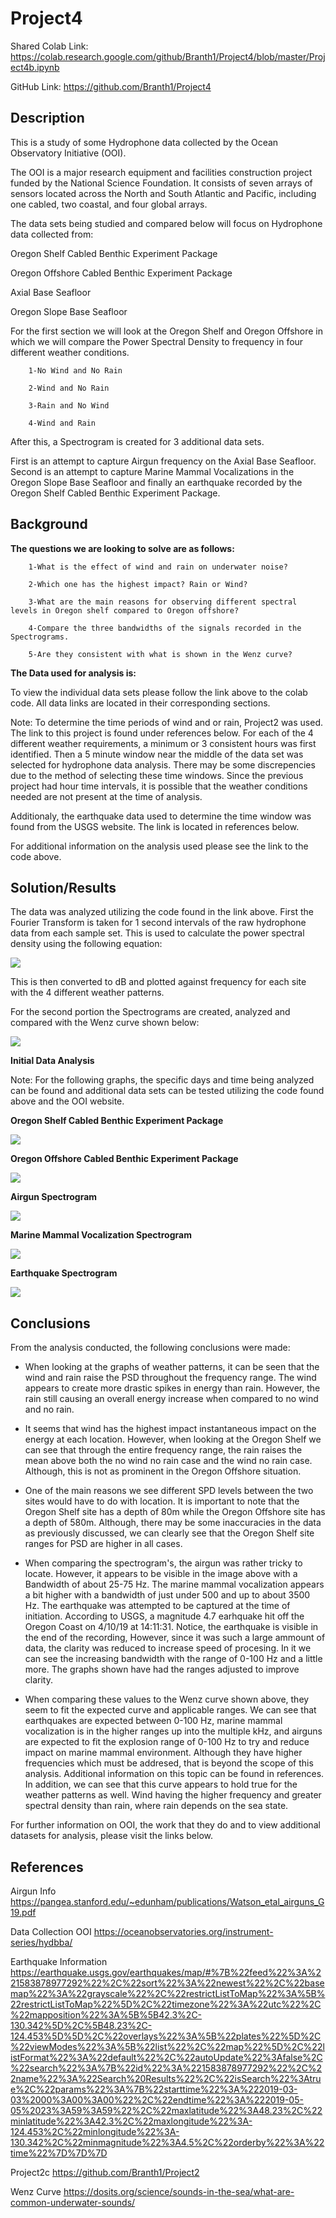 # Project4
Shared Colab Link:
https://colab.research.google.com/github/Branth1/Project4/blob/master/Project4b.ipynb

GitHub Link:
https://github.com/Branth1/Project4
## Description

This is a study of some Hydrophone data collected by the Ocean Observatory Initiative (OOI). 

The OOI is a major research equipment and facilities construction project funded by the National Science Foundation. It consists of seven arrays of sensors located across the North and South Atlantic and Pacific, including one cabled, two coastal, and four global arrays.

The data sets being studied and compared below will focus on Hydrophone data collected from:

Oregon Shelf Cabled Benthic Experiment Package

Oregon Offshore Cabled Benthic Experiment Package

Axial Base Seafloor

Oregon Slope Base Seafloor

For the first section we will look at the Oregon Shelf and Oregon Offshore in which we will compare the Power Spectral Density to frequency in four different weather conditions.

        1-No Wind and No Rain

        2-Wind and No Rain

        3-Rain and No Wind
        
        4-Wind and Rain

After this, a Spectrogram is created for 3 additional data sets.

First is an attempt to capture Airgun frequency on the Axial Base Seafloor. Second is an attempt to capture Marine Mammal Vocalizations in the Oregon Slope Base Seafloor and finally an earthquake recorded by the Oregon Shelf Cabled Benthic Experiment Package.

## Background

**The questions we are looking to solve are as follows:**

        1-What is the effect of wind and rain on underwater noise?

        2-Which one has the highest impact? Rain or Wind?

        3-What are the main reasons for observing different spectral levels in Oregon shelf compared to Oregon offshore?

        4-Compare the three bandwidths of the signals recorded in the Spectrograms. 

        5-Are they consistent with what is shown in the Wenz curve?

**The Data used for analysis is:**

To view the individual data sets please follow the link above to the colab code. All data links are located in their corresponding sections.

Note: To determine the time periods of wind and or rain, Project2 was used. The link to this project is found under references below. For each of the 4 different weather requirements, a minimum or 3 consistent hours was first identified. Then a 5 minute window near the middle of the data set was selected for hydrophone data analysis. There may be some discrepencies due to the method of selecting these time windows. Since the previous project had hour time intervals, it is possible that the weather conditions needed are not present at the time of analysis.

Additionaly, the earthquake data used to determine the time window was found from the USGS website. The link is located in references below.

For additional information on the analysis used please see the link to the code above.

## Solution/Results

The data was analyzed utilizing the code found in the link above. First the Fourier Transform is taken for 1 second intervals of the raw hydrophone data from each sample set. This is used to calculate the power spectral density using the following equation:

![](https://github.com/Branth1/Project4/blob/master/PSD.png?raw=true)

This is then converted to dB and plotted against frequency for each site with the 4 different weather patterns.

For the second portion the Spectrograms are created, analyzed and compared with the Wenz curve shown below:

![](https://github.com/Branth1/Project4/blob/master/Wenz%20curve.png?raw=true)


**Initial Data Analysis**

Note: For the following graphs, the specific days and time being analyzed can be found and additional data sets can be tested utilizing the code found above and the OOI website.

**Oregon Shelf Cabled Benthic Experiment Package**

![](https://github.com/Branth1/Project4/blob/master/Oregon%20Shelf.png?raw=true)

**Oregon Offshore Cabled Benthic Experiment Package**

![](https://github.com/Branth1/Project4/blob/master/Oregon%20Offshore.png?raw=true)

**Airgun Spectrogram**

![](https://github.com/Branth1/Project4/blob/master/Airgun.png?raw=true)

**Marine Mammal Vocalization Spectrogram**

![](https://github.com/Branth1/Project4/blob/master/Marine%20Mammals.png?raw=true)

**Earthquake Spectrogram**

![](https://github.com/Branth1/Project4/blob/master/Earthquake2.png?raw=true)

## Conclusions
From the analysis conducted, the following conclusions were made:

* When looking at the graphs of weather patterns, it can be seen that the wind and rain raise the PSD throughout the frequency range. The wind appears to create more drastic spikes in energy than rain. However, the rain still causing an overall energy increase when compared to no wind and no rain. 

* It seems that wind has the highest impact instantaneous impact on the energy at each location. However, when looking at the Oregon Shelf we can see that through the entire frequency range, the rain raises the mean above both the no wind no rain case and the wind no rain case. Although, this is not as prominent in the Oregon Offshore situation. 

* One of the main reasons we see different SPD levels between the two sites would have to do with location. It is important to note that the Oregon Shelf site has a depth of 80m while the Oregon Offshore site has a depth of 580m. Although, there may be some inaccuracies in the data as previously discussed, we can clearly see that the Oregon Shelf site ranges for PSD are higher in all cases.

* When comparing the spectrogram's, the airgun was rather tricky to locate. However, it appears to be visible in the image above with a Bandwidth of about 25-75 Hz. The marine mammal vocalization appears a bit higher with a bandwidth of just under 500 and up to about 3500 Hz. The earthquake was attempted to be captured at the time of initiation. According to USGS, a magnitude 4.7 earhquake hit off the Oregon Coast on 4/10/19 at 14:11:31. Notice, the earthquake is visible in the end of the recording, However, since it was such a large ammount of data, the clarity was reduced to increase speed of procesing. In it we can see the increasing bandwidth with the range of 0-100 Hz and a little more. The graphs shown have had the ranges adjusted to improve clarity. 

* When comparing these values to the Wenz curve shown above, they seem to fit the expected curve and applicable ranges. We can see that earthquakes are expected between 0-100 Hz, marine mammal vocalization is in the higher ranges up into the multiple kHz, and airguns are expected to fit the explosion range of 0-100 Hz to try and reduce impact on marine mammal environment. Although they have higher frequencies which must be addresed, that is beyond the scope of this analysis. Additional information on this topic can be found in references. In addition, we can see that this curve appears to hold true for the weather patterns as well. Wind having the higher frequency and greater spectral density than rain, where rain depends on the sea state.

For further information on OOI, the work that they do and to view additional datasets for analysis, please visit the links below. 


## References

Airgun Info
https://pangea.stanford.edu/~edunham/publications/Watson_etal_airguns_G19.pdf

Data Collection OOI
https://oceanobservatories.org/instrument-series/hydbba/

Earthquake Information
https://earthquake.usgs.gov/earthquakes/map/#%7B%22feed%22%3A%221583878977292%22%2C%22sort%22%3A%22newest%22%2C%22basemap%22%3A%22grayscale%22%2C%22restrictListToMap%22%3A%5B%22restrictListToMap%22%5D%2C%22timezone%22%3A%22utc%22%2C%22mapposition%22%3A%5B%5B42.3%2C-130.342%5D%2C%5B48.23%2C-124.453%5D%5D%2C%22overlays%22%3A%5B%22plates%22%5D%2C%22viewModes%22%3A%5B%22list%22%2C%22map%22%5D%2C%22listFormat%22%3A%22default%22%2C%22autoUpdate%22%3Afalse%2C%22search%22%3A%7B%22id%22%3A%221583878977292%22%2C%22name%22%3A%22Search%20Results%22%2C%22isSearch%22%3Atrue%2C%22params%22%3A%7B%22starttime%22%3A%222019-03-03%2000%3A00%3A00%22%2C%22endtime%22%3A%222019-05-05%2023%3A59%3A59%22%2C%22maxlatitude%22%3A48.23%2C%22minlatitude%22%3A42.3%2C%22maxlongitude%22%3A-124.453%2C%22minlongitude%22%3A-130.342%2C%22minmagnitude%22%3A4.5%2C%22orderby%22%3A%22time%22%7D%7D%7D

Project2c
https://github.com/Branth1/Project2

Wenz Curve
https://dosits.org/science/sounds-in-the-sea/what-are-common-underwater-sounds/
